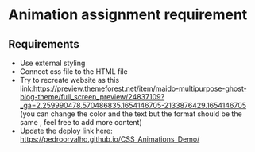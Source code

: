 # Animation assignment requirement

## Requirements

- Use external styling
- Connect css file to the HTML file
- Try to recreate website as this link:https://preview.themeforest.net/item/maido-multipurpose-ghost-blog-theme/full_screen_preview/24837109?_ga=2.259990478.570486835.1654146705-2133876429.1654146705 (you can change the color and the text but the format should be the same , feel free to add more content)
- Update the deploy link here: https://pedroorvalho.github.io/CSS_Animations_Demo/
